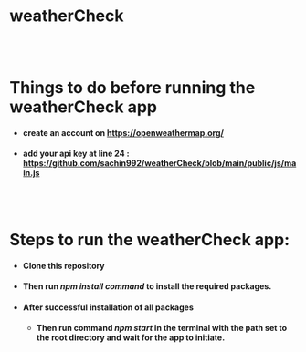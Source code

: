 # weatherCheck



<br>
<br>

# Things to do before running the weatherCheck app
- #### create an account on https://openweathermap.org/
- #### add your api key at line 24  :  https://github.com/sachin992/weatherCheck/blob/main/public/js/main.js


<br>
<br>

# Steps to run the weatherCheck app:

-   #### Clone this repository 
-   ####  Then run *npm install command* to install the required packages.
- #### After successful installation of all packages
  - #### Then run command *npm start* in the terminal with the path set to the root directory and wait for the app to initiate.


<br>
<br>





    

